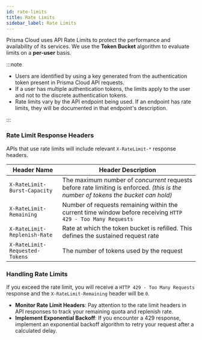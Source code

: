 ```yaml
---
id: rate-limits
title: Rate Limits
sidebar_label: Rate Limits
---
```


Prisma Cloud uses API Rate Limits to protect the performance and availability of its services. We use the **Token Bucket** algorithm to evaluate limits on a **per-user** basis.

:::note

- Users are identified by using a key generated from the authentication token present in Prisma Cloud API requests.
- If a user has multiple authentication tokens, the limits apply to the user and not to the discrete authentication tokens.
- Rate limits vary by the API endpoint being used. If an endpoint has rate limits, they will be documented in that endpoint's description.

:::

### Rate Limit Response Headers

APIs that use rate limits will include relevant `X-RateLimit-*` response headers.

| Header Name | Header Description |
| ----------- | ------------------ |
| `X-RateLimit-Burst-Capacity` | The maximum number of *concurrent* requests before rate limiting is enforced. *(this is the number of tokens the bucket can hold)* |
| `X-RateLimit-Remaining`  | Number of requests remaining within the current time window before receiving `HTTP 429 - Too Many Requests` |
| `X-RateLimit-Replenish-Rate` | Rate at which the token bucket is refilled. This defines the sustained request rate |
| `X-RateLimit-Requested-Tokens` | The number of tokens used by the request |

### Handling Rate Limits

If you exceed the rate limit, you will receive a `HTTP 429 - Too Many Requests` response and the `X-RateLimit-Remaining` header will be `0`.

- **Monitor Rate Limit Headers**: Pay attention to the rate limit headers in API responses to track your remaining quota and replenish rate.
- **Implement Exponential Backoff**: If you encounter a 429 response, implement an exponential backoff algorithm to retry your request after a calculated delay.
